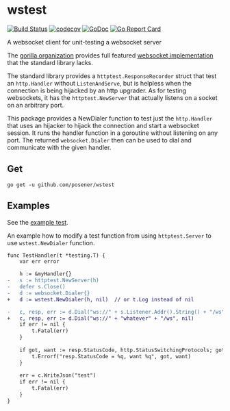 # wstest

[![Build Status](https://travis-ci.org/posener/wstest.svg?branch=master)](https://travis-ci.org/posener/wstest)
[![codecov](https://codecov.io/gh/posener/wstest/branch/master/graph/badge.svg)](https://codecov.io/gh/posener/wstest)
[![GoDoc](https://godoc.org/github.com/posener/wstest?status.svg)](http://godoc.org/github.com/posener/wstest)
[![Go Report Card](https://goreportcard.com/badge/github.com/posener/wstest)](https://goreportcard.com/report/github.com/posener/wstest)

A websocket client for unit-testing a websocket server

The [gorilla organization](http://www.gorillatoolkit.org/) provides full featured
[websocket implementation](https://github.com/gorilla/websocket) that the standard library lacks.

The standard library provides a `httptest.ResponseRecorder` struct that test
an `http.Handler` without `ListenAndServe`, but is helpless when the connection is being hijacked
by an http upgrader. As for testing websockets, it has the `httptest.NewServer` that actually
listens on a socket on an arbitrary port.

This package provides a NewDialer function to test just the `http.Handler` that uses an hijacker to hijack
the connection and start a websocket session. It runs the handler function in a goroutine 
without listening on any port. The returned `websocket.Dialer` then can be used to dial and communicate
with the given handler.

## Get

`go get -u github.com/posener/wstest`

## Examples

See the [example test](./example_test.go).

An example how to modify a test function from using
`httptest.Server` to use `wstest.NewDialer` function.

```diff
func TestHandler(t *testing.T) {
	var err error

	h := &myHandler{}
-	s := httptest.NewServer(h)
-	defer s.Close()
-	d := websocket.Dialer{}
+	d := wstest.NewDialer(h, nil)  // or t.Log instead of nil

-	c, resp, err := d.Dial("ws://" + s.Listener.Addr().String() + "/ws", nil)
+	c, resp, err := d.Dial("ws://" + "whatever" + "/ws", nil)
	if err != nil {
		t.Fatal(err)
	}
	
	if got, want := resp.StatusCode, http.StatusSwitchingProtocols; got != want {
		t.Errorf("resp.StatusCode = %q, want %q", got, want)
	}
	
	err = c.WriteJson("test")
	if err != nil {
		t.Fatal(err)
	}
}
```
